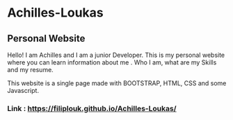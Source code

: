 # Achilles-Loukas

## Personal Website

Hello! I am Achilles and I am a junior Developer. This is my personal website where you can learn information about me . 
Who I am, what are my Skills and my resume.

This website is a single page made with BOOTSTRAP, HTML, CSS and some Javascript. 

### Link : https://filiplouk.github.io/Achilles-Loukas/
